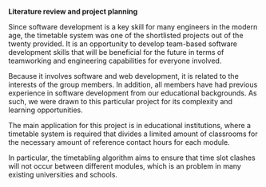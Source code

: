 
**Literature review and project planning**

Since software development is a key skill for many engineers in the modern age, the timetable system was one of the shortlisted projects out of the twenty provided. It is an opportunity to develop team-based software development skills that will be beneficial for the future in terms of teamworking and engineering capabilities for everyone involved.

Because it involves software and web development, it is related to the interests of the group members. In addition, all members have had previous experience in software development from our educational backgrounds. As such, we were drawn to this particular project for its complexity and learning opportunities.

The main application for this project is in educational institutions, where a timetable system is required that divides a limited amount of classrooms for the necessary amount of reference contact hours for each module.

In particular, the timetabling algorithm aims to ensure that time slot clashes will not occur between different modules, which is an problem in many existing universities and schools.